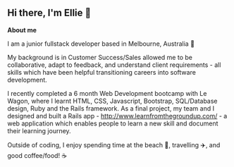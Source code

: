 ## Hi there, I'm Ellie 👋

**About me**

I am a junior fullstack developer based in Melbourne, Australia :round_pushpin:

My background is in Customer Success/Sales allowed me to be collaborative, adapt to feedback, and understand client requirements - all skills which have been helpful transitioning careers into software development.

I recently completed a 6 month Web Development bootcamp with Le Wagon, where I learnt HTML, CSS, Javascript, Bootstrap, SQL/Database design, Ruby and the Rails framework. As a final project, my team and I designed and built a Rails app - http://www.learnfromthegroundup.com/ - a web application which enables people to learn a new skill and document their learning journey. 

Outside of coding, I enjoy spending time at the beach :ocean:, travelling :airplane:, and good coffee/food! :coffee:



